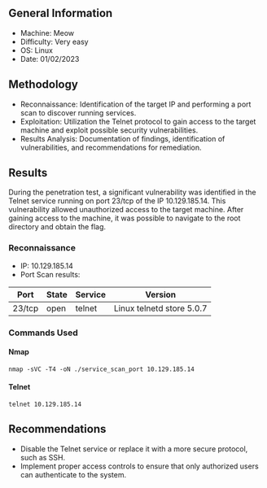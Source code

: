 ## General Information
- Machine: Meow 
- Difficulty: Very easy
- OS: Linux
- Date: 01/02/2023


## Methodology
- Reconnaissance: Identification of the target IP and performing a port scan to discover running services.
- Exploitation: Utilization the Telnet protocol to gain access to the target machine and exploit possible security vulnerabilities.
- Results Analysis: Documentation of findings, identification of vulnerabilities, and recommendations for remediation.


## Results
During the penetration test, a significant vulnerability was identified in the Telnet service running on port 23/tcp of the IP 10.129.185.14. This vulnerability allowed unauthorized access to the target machine.
After gaining access to the machine, it was possible to navigate to the root directory and obtain the flag.

### Reconnaissance
- IP: 10.129.185.14
- Port Scan results:

| Port   | State | Service | Version         |
|--------|-------|---------|-----------------| 
| 23/tcp | open  | telnet  | Linux telnetd  store 5.0.7 |

### Commands Used

#### Nmap
~~~nmap
nmap -sVC -T4 -oN ./service_scan_port 10.129.185.14
~~~

#### Telnet
~~~Telnet
telnet 10.129.185.14 
~~~


## Recommendations
- Disable the Telnet service or replace it with a more secure protocol, such as SSH.
- Implement proper access controls to ensure that only authorized users can authenticate to the system.

